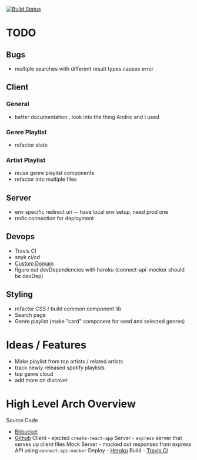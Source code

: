 [![Build Status](https://travis-ci.com/adamtwolfe/spotify.svg?token=2txtSqzFNyGWxtK6gzgr&branch=master)](https://travis-ci.com/adamtwolfe/spotify)

# TODO
## Bugs
- multiple searches with different result types causes error
## Client
### General
- better documentation.. look into the thing Andric and I used

### Genre Playlist
- refactor state

### Artist Playlist
- reuse genre playlist components
- refactor into multiple files

## Server
- env specific redirect uri -- have local env setup, need prod one
- redis connection for deployment

## Devops
- Travis CI
- snyk ci/cd
- [Custom Domain](https://devcenter.heroku.com/articles/custom-domains)
- figure out devDependencies with heroku (connect-api-mocker should be devDep)

## Styling
- refactor CSS / build common component lib
- Search page
- Genre playlist (make "card" component for seed and selected genres)

# Ideas / Features
- Make playlist from top artists / related artists
- track newly released spotify playlists
- top genre cloud
- add more on discover

# High Level Arch Overview
Source Code
- [Bitbucket](https://bitbucket.org/adamtwolfe/spotify/src/master/)
- [Github](https://github.com/adamtwolfe/spotify)
Client - ejected `create-react-app`
Server - `express` server that serves up client files
Mock Server - mocked out responses from express API using `connect-api-mocker`
Deploy - [Heroku](https://frozen-tor-75481.herokuapp.com/)
Build - [Travis CI](https://travis-ci.com/adamtwolfe/spotify)